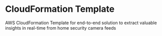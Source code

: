 # CloudFormation Template

AWS CloudFormation Template for end-to-end solution to extract valuable insights in real-time from home security camera feeds






